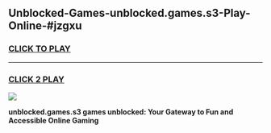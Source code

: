 
## Unblocked-Games-unblocked.games.s3-Play-Online-#jzgxu
<h3>
<a href="https://premium.freeplayer.one?title=unblocked.games.s3&ref=27F">CLICK TO PLAY</a></h3>
<hr>

<h3>
<a href="https://premium.freeplayer.one?title=unblocked.games.s3&ref=27F">CLICK 2 PLAY</a>
  
</h3>

<a href="https://premium.freeplayer.one?title=unblocked.games.s3&ref=27F"><img src="https://clearcache.store/games.png"></a>


**unblocked.games.s3 games unblocked: Your Gateway to Fun and Accessible Online Gaming**
